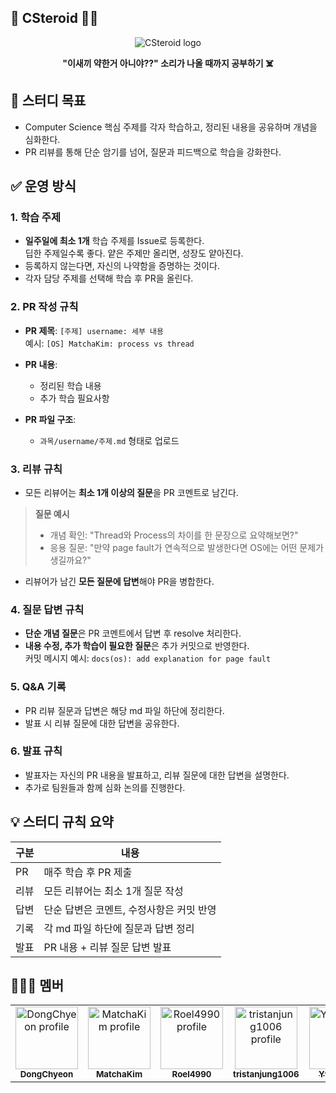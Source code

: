 ## 💊 CSteroid 🫨🥵

<p align="center">
  <img src="https://github.com/user-attachments/assets/66f3b94c-8830-4fb1-937a-e8d8796deec7" alt="CSteroid logo" />
</p>

<p align="center">
  <b>"이새끼 약한거 아니야??" 소리가 나올 때까지 공부하기 ☠️</b>
</p>

## 📌 스터디 목표

- Computer Science 핵심 주제를 각자 학습하고, 정리된 내용을 공유하며 개념을 심화한다.
- PR 리뷰를 통해 단순 암기를 넘어, 질문과 피드백으로 학습을 강화한다.

## ✅ 운영 방식

### 1. 학습 주제

- **일주일에 최소 1개** 학습 주제를 Issue로 등록한다.  
  딥한 주제일수록 좋다. 얕은 주제만 올리면, 성장도 얕아진다.
- 등록하지 않는다면, 자신의 나약함을 증명하는 것이다.
- 각자 담당 주제를 선택해 학습 후 PR을 올린다.

### 2. PR 작성 규칙

- **PR 제목**: `[주제] username: 세부 내용`  
  예시: `[OS] MatchaKim: process vs thread`

- **PR 내용**:
  - 정리된 학습 내용
  - 추가 학습 필요사항

- **PR 파일 구조**:
  - `과목/username/주제.md` 형태로 업로드

### 3. 리뷰 규칙

- 모든 리뷰어는 **최소 1개 이상의 질문**을 PR 코멘트로 남긴다.

> **질문 예시**
> - 개념 확인: "Thread와 Process의 차이를 한 문장으로 요약해보면?"
> - 응용 질문: "만약 page fault가 연속적으로 발생한다면 OS에는 어떤 문제가 생길까요?"

- 리뷰어가 남긴 **모든 질문에 답변**해야 PR을 병합한다.

### 4. 질문 답변 규칙

- **단순 개념 질문**은 PR 코멘트에서 답변 후 resolve 처리한다.
- **내용 수정, 추가 학습이 필요한 질문**은 추가 커밋으로 반영한다.  
  커밋 메시지 예시: `docs(os): add explanation for page fault`

### 5. Q&A 기록

- PR 리뷰 질문과 답변은 해당 md 파일 하단에 정리한다.
- 발표 시 리뷰 질문에 대한 답변을 공유한다.

### 6. 발표 규칙

- 발표자는 자신의 PR 내용을 발표하고, 리뷰 질문에 대한 답변을 설명한다.
- 추가로 팀원들과 함께 심화 논의를 진행한다.

## 💡 스터디 규칙 요약

| 구분 | 내용 |
|---|---|
| PR | 매주 학습 후 PR 제출 |
| 리뷰 | 모든 리뷰어는 최소 1개 질문 작성 |
| 답변 | 단순 답변은 코멘트, 수정사항은 커밋 반영 |
| 기록 | 각 md 파일 하단에 질문과 답변 정리 |
| 발표 | PR 내용 + 리뷰 질문 답변 발표 |

## 🧑‍🤝‍🧑 멤버

<p align="center">
  <table>
    <tr>
      <td align="center">
        <a href="https://github.com/DongChyeon">
          <img src="https://avatars.githubusercontent.com/u/64844115?v=4" width="100px;" alt="DongChyeon profile"/>
          <br/>
          <sub><b>DongChyeon</b></sub>
        </a>
      </td>
      <td align="center">
        <a href="https://github.com/MatchaKim">
          <img src="https://avatars.githubusercontent.com/u/121302951?v=4" width="100px;" alt="MatchaKim profile"/>
          <br/>
          <sub><b>MatchaKim</b></sub>
        </a>
      </td>
      <td align="center">
        <a href="https://github.com/Roel4990">
          <img src="https://avatars.githubusercontent.com/u/93641814?v=4" width="100px;" alt="Roel4990 profile"/>
          <br/>
          <sub><b>Roel4990</b></sub>
        </a>
      </td>
      <td align="center">
        <a href="https://github.com/tristanjung1006">
          <img src="https://avatars.githubusercontent.com/u/62244340?v=4" width="100px;" alt="tristanjung1006 profile"/>
          <br/>
          <sub><b>tristanjung1006</b></sub>
        </a>
      </td>
      <td align="center">
        <a href="https://github.com/Ywoosang">
          <img src="https://avatars.githubusercontent.com/u/68385605?v=4" width="100px;" alt="Ywoosang profile"/>
          <br/>
          <sub><b>Ywoosang</b></sub>
        </a>
      </td>
    </tr>
  </table>
</p>
